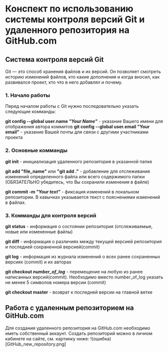 # Конспект по использованию системы контроля версий Git и удаленного репозитория на GitHub.com

## Система контроля версий Git
Git — это способ хранения файлов и их версий. Он позволяет смотреть историю изменений файлов, кто какие дополнения и когда вносил, как развивался проект, кто что в него добавлял и почему.

### 1. Начало работы

Перед началом работы с Git нужно последовательно указать следующие комманды:

**git config --global user.name _"Your Name"_** - указание Вашего имени для отображения автора коммитов
**git config --global user.email "Your email"**  - указание Вашей почты для связи с другими участниками проекта

### 2. Основные комманды

**git init** - инициализация удаленного репозитория в указанной папке

**git add "file_name"** или **"git add ."** - добавление для отслеживания изменений определенного файла или всего содержимого папки (ОБЯЗАТЕЛЬНО убедитесь, что Вы сохранили изменения в файле)

**git commit -m _"Your text"_** - фиксация изменений в локальном репозитории. В кавычках указывается текст с пояснениями изменений в файлах.

### 3. Комманды для контроля версий

**git status** - информация о состоянии репозитория (отслеживаемые, новые или измененные файлы)

**git diff** - информация о различиях между текущей версией репозитория и последней сохраненной версией(commit)

**git log** - информация из журнала изменений о всех ранее сохраненных версиях (commit) и их авторах

**git checkout _number_of_log_** - перемещение на любую из ранее написанных версий(commit). Необходимо вместо number_of_log указать не менее 5 символов номера версии (commit)

**git checkout master** - возврат к последней версии на главной ветке

## Работа с удаленным репозиторием на GitHub.com

Для создания удаленного репозитория на GitHub.com необходимо иметь собственный аккаунт.
Создать репозиторий можно в личном кабинете на сайте, см. картинку ниже:
!(ошибка)[GitHub_new_repository.png]
